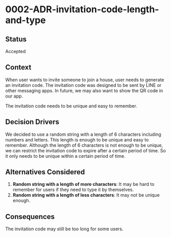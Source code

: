 # 0002-ADR-invitation-code-length-and-type

## Status

Accepted

## Context

When user wants to invite someone to join a house, user needs to generate an invitation code.
The invitation code was designed to be sent by LINE or other messaging apps.
In future, we may also want to show the QR code in our app.

The invitation code needs to be unique and easy to remember.

## Decision Drivers

We decided to use a random string with a length of 6 characters including numbers and letters.
This length is enough to be unique and easy to remember.
Although the length of 6 characters is not enough to be unique, we can restrict the invitation code to expire after a certain period of time.
So it only needs to be unique within a certain period of time.

## Alternatives Considered

1. **Random string with a length of more characters**: It may be hard to remember for users if they need to type it by themselves.
2. **Random string with a length of less characters**: It may not be unique enough.

## Consequences

The invitation code may still be too long for some users.
